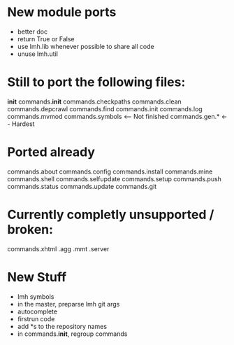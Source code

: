 # New module ports

* better doc
* return True or False
* use lmh.lib whenever possible to share all code
* unuse lmh.util

# Still to port the following files:
__init__
commands.__init__
commands.checkpaths
commands.clean
commands.depcrawl
commands.find
commands.init
commands.log
commands.mvmod
commands.symbols <-- Not finished
commands.gen.* <-- Hardest


# Ported already
commands.about
commands.config
commands.install
commands.mine
commands.shell
commands.selfupdate
commands.setup
commands.push
commands.status
commands.update
commands.git

# Currently completly unsupported / broken: 

commands.xhtml
.agg
.mmt
.server


# New Stuff

* lmh symbols
* in the master, preparse lmh git args
* autocomplete
* firstrun code
* add *s to the repository names
* in commands.__init__, regroup commands